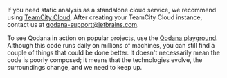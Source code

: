 [//]: # (title: Qodana as a Service)

If you need static analysis as a standalone cloud service, we recommend using [TeamCity Cloud](https://www.jetbrains.com/teamcity/cloud/). After creating your TeamCity Cloud instance, contact us at [qodana-support@jetbrains.com](mailto:qodana-support@jetbrains.com).

To see Qodana in action on popular projects, use the [Qodana playground](https://qodana.teamcity.com). Although this code runs daily on millions of machines, you can still find a couple of things that could be done better. It doesn't necessarily mean the code is poorly composed; it means that the technologies evolve, the surroundings change, and we need to keep up.